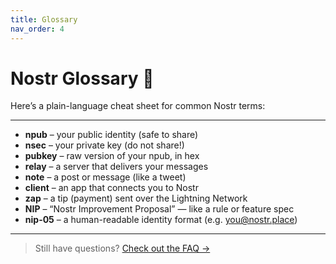 ```yaml
---
title: Glossary
nav_order: 4
---
```

# Nostr Glossary 📖

Here’s a plain-language cheat sheet for common Nostr terms:

---

- **npub** – your public identity (safe to share)
- **nsec** – your private key (do not share!)
- **pubkey** – raw version of your npub, in hex
- **relay** – a server that delivers your messages
- **note** – a post or message (like a tweet)
- **client** – an app that connects you to Nostr
- **zap** – a tip (payment) sent over the Lightning Network
- **NIP** – “Nostr Improvement Proposal” — like a rule or feature spec
- **nip-05** – a human-readable identity format (e.g. you@nostr.place)

---

> Still have questions? [Check out the FAQ →](faq.md)
